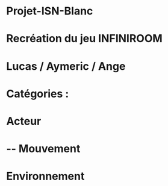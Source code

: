 # Projet-ISN-Blanc

# Recréation du jeu INFINIROOM

# Lucas / Aymeric / Ange

# Catégories :

# Acteur
# -- Mouvement

# Environnement

